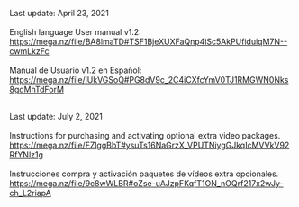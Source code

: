 
Last update: April 23, 2021
<br><br>
English language User manual v1.2:<br>
https://mega.nz/file/BA8lmaTD#TSF1BjeXUXFaQnp4iSc5AkPUfiduiqM7N--cwmLkzFc
<br><br>
Manual de Usuario v1.2 en Español:<br>
https://mega.nz/file/lUkVGSoQ#PG8dV9c_2C4iCXfcYmV0TJ1RMGWN0Nks8gdMhTdForM
<br><br>

Last update: July 2, 2021
<br><br>
Instructions for purchasing and activating optional extra video packages.<br>
https://mega.nz/file/FZlggBbT#ysuTs16NaGrzX_VPUTNiygGJkqIcMVVkV92RfYNlz1g
<br><br>
Instrucciones compra y activación paquetes de vídeos extra opcionales.<br>
https://mega.nz/file/9c8wWLBR#oZse-uAJzpFKqfT1ON_nOQrf217x2wJy-ch_L2riapA




